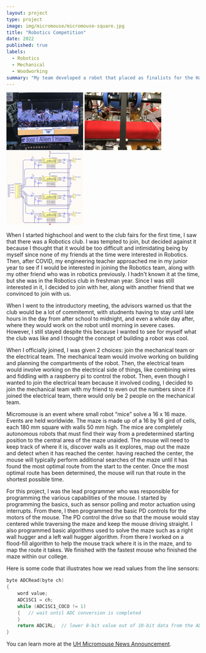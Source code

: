 ```yaml
---
layout: project
type: project
image: img/micromouse/micromouse-square.jpg
title: "Robotics Competition"
date: 2022
published: true
labels:
  - Robotics
  - Mechanical
  - Woodworking
summary: "My team developed a robot that placed as finalists for the Hawaii Regional First Robotics Competition."
---
```


<div class="text-center p-4">
  <img width="200px" src="../img/micromouse/IMG_6055.JPG" class="img-thumbnail" >
  <img width="200px" src="../img/micromouse/IMG_6025.jpeg" class="img-thumbnail" >
  <img width="200px" src="../img/micromouse/micromouse-circuit.png" class="img-thumbnail" >
</div>

When I started highschool and went to the club fairs for the first time, I saw that there was a Robotics club. I was tempted to join, but decided against it because I thought that it would be too difficult and intimidating being by myself since none of my friends at the time were interested in Robotics. Then, after COVID, my engineering teacher approached me in my junior year to see if I would be interested in joining the Robotics team, along with my other friend who was in robotics previously. I hadn't known it at the time, but she was in the Robotics club in freshman year. Since I was still interested in it, I decided to join with her, along with another friend that we convinced to join with us. 

When I went to the introductory meeting, the advisors warned us that the club would be a lot of commitemnt, with studnents having to stay until late hours in the day from after school to midnight, and even a whole day after, where they would work on the robot until morning in severe cases. However, I still stayed despite this because I wanted to see for myself what the club was like and I thought the concept of building a robot was cool. 

When I officially joined, I was given 2 choices: join the mechanical team or the electrical team. The mechanical team would involve working on building and planning the compartments of the robot. Then, the electrical team would involve working on the electrical side of things, like combining wires and fiddling with a raspberry pi to control the robot. Then, even though I wanted to join the electrical team because it involved coding, I decided to join the mechanical team with my friend to even out the numbers since if I joined the electrical team, there would only be 2 people on the mechanical team. 

Micromouse is an event where small robot “mice” solve a 16 x 16 maze.  Events are held worldwide.  The maze is made up of a 16 by 16 gird of cells, each 180 mm square with walls 50 mm high.  The mice are completely autonomous robots that must find their way from a predetermined starting position to the central area of the maze unaided.  The mouse will need to keep track of where it is, discover walls as it explores, map out the maze and detect when it has reached the center.  having reached the center, the mouse will typically perform additional searches of the maze until it has found the most optimal route from the start to the center.  Once the most optimal route has been determined, the mouse will run that route in the shortest possible time.

For this project, I was the lead programmer who was responsible for programming the various capabilities of the mouse.  I started by programming the basics, such as sensor polling and motor actuation using interrupts.  From there, I then programmed the basic PD controls for the motors of the mouse.  The PD control the drive so that the mouse would stay centered while traversing the maze and keep the mouse driving straight.  I also programmed basic algorithms used to solve the maze such as a right wall hugger and a left wall hugger algorithm.  From there I worked on a flood-fill algorithm to help the mouse track where it is in the maze, and to map the route it takes.  We finished with the fastest mouse who finished the maze within our college.

Here is some code that illustrates how we read values from the line sensors:

```cpp
byte ADCRead(byte ch)
{
    word value;
    ADC1SC1 = ch;
    while (ADC1SC1_COCO != 1)
    {   // wait until ADC conversion is completed   
    }
    return ADC1RL;  // lower 8-bit value out of 10-bit data from the ADC
}
```

You can learn more at the [UH Micromouse News Announcement](https://manoa.hawaii.edu/news/article.php?aId=2857).
